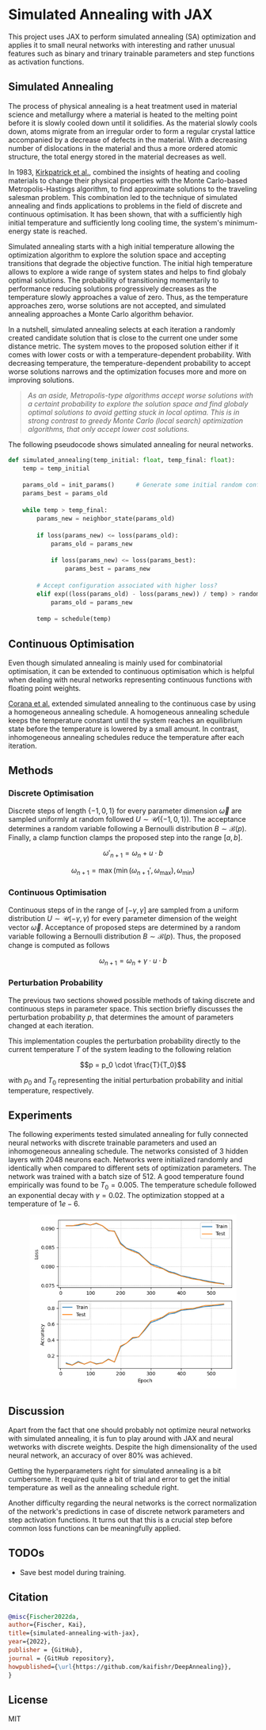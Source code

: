 # Simulated Annealing with JAX

This project uses JAX to perform simulated annealing (SA) optimization and applies it to small neural networks with interesting and rather unusual features such as binary and trinary trainable parameters and step functions as activation functions.


## Simulated Annealing

The process of physical annealing is a heat treatment used in material science and metallurgy where a material is heated to the melting point before it is slowly cooled down until it solidifies. As the material slowly cools down, atoms migrate from an irregular order to form a regular crystal lattice accompanied by a decrease of defects in the material. With a decreasing number of dislocations in the material and thus a more ordered atomic structure, the total energy stored in the material decreases as well. 

In 1983, [Kirkpatrick et al.](https://www.science.org/doi/pdf/10.1126/science.220.4598.671), combined the insights of heating and cooling materials to change their physical properties with the Monte Carlo-based Metropolis-Hastings algorithm, to find approximate solutions to the traveling salesman problem. This combination led to the technique of simulated annealing and finds applications to problems in the field of discrete and continuous optimisation. It has been shown, that with a sufficiently high initial temperature and sufficiently long cooling time, the system's minimum-energy state is reached.

Simulated annealing starts with a high initial temperature allowing the optimization algorithm to explore the solution space and accepting transitions that degrade the objective function. The initial high temperature allows to explore a wide range of system states and helps to find globaly optimal solutions. The probability of transitioning momentarily to performance reducing solutions progressively decreases as the temperature slowly approaches a value of zero. Thus, as the temperature approaches zero, worse solutions are not accepted, and simulated annealing approaches a Monte Carlo algorithm behavior.

In a nutshell, simulated annealing selects at each iteration a randomly created candidate solution that is close to the current one under some distance metric. The system moves to the proposed solution either if it comes with lower costs or with a temperature-dependent probability. With decreasing temperature, the temperature-dependent probability to accept worse solutions narrows and the optimization focuses more and more on improving solutions.

> *As an aside, Metropolis-type algorithms accept worse solutions with a certaint probability to explore the solution space and find globaly optimal solutions to avoid getting stuck in local optima. This is in strong contrast to greedy Monte Carlo (local search) optimization algorithms, that only accept lower cost solutions.*

The following pseudocode shows simulated annealing for neural networks.

```python
def simulated_annealing(temp_initial: float, temp_final: float):
    temp = temp_initial

    params_old = init_params()      # Generate some initial random configuration
    params_best = params_old

    while temp > temp_final:
        params_new = neighbor_state(params_old)

        if loss(params_new) <= loss(params_old):
            params_old = params_new
            
            if loss(params_new) <= loss(params_best):
                params_best = params_new

        # Accept configuration associated with higher loss?
        elif exp((loss(params_old) - loss(params_new)) / temp) > random.random():
            params_old = params_new
            
        temp = schedule(temp)
```


## Continuous Optimisation

Even though simulated annealing is mainly used for combinatorial optimisation, it can be extended to continuous optimisation which is helpful when dealing with neural networks representing continuous functions with floating point weights.

[Corana et al.](https://dl.acm.org/doi/10.1145/29380.29864) extended simulated annealing to the continuous case by using a homogeneous annealing schedule. A homogeneous annealing schedule keeps the temperature constant until the system reaches an equilibrium state before the temperature is lowered by a small amount. In contrast, inhomogeneous annealing schedules reduce the temperature after each iteration.


## Methods

### Discrete Optimisation

Discrete steps of length $\{-1, 0, 1\}$ for every parameter dimension $\vec{\omega}$ are sampled uniformly at random followed $U \sim \mathcal{U}(\{-1, 0, 1\})$. The acceptance determines a random variable following a Bernoulli distribution $B \sim \mathcal{B}(p)$. Finally, a clamp function clamps the proposed step into the range $[a, b]$.

$$\omega'_{n+1} = \omega_n + u \cdot b$$

$$\omega_{n+1} = \max(\min(\omega_{n+1}', \omega_{\max}), \omega_{\min})$$


### Continuous Optimisation

Continuous steps of in the range of $[-\gamma, \gamma]$ are sampled from a uniform distribution $U \sim \mathcal{U}(-\gamma, \gamma)$ for every parameter dimension of the weight vector $\vec{\omega}$. Acceptance of proposed steps are determined by a random variable following a Bernoulli distribution $B \sim \mathcal{B}(p)$. Thus, the proposed change is computed as follows

$$\omega_{n+1} = \omega_n + \gamma \cdot u \cdot b$$


### Perturbation Probability

The previous two sections showed possible methods of taking discrete and continuous steps in parameter space. This section briefly discusses the perturbation probability $p$, that determines the amount of parameters changed at each iteration.

This implementation couples the perturbation probability directly to the current temperature $T$ of the system leading to the following relation

$$p = p_0 \cdot \frac{T}{T_0}$$

with $p_0$ and $T_0$ representing the initial perturbation probability and initial temperature, respectively.


## Experiments

The following experiments tested simulated annealing for fully connected neural networks with discrete trainable parameters and used an inhomogeneous annealing schedule. The networks consisted of 3 hidden layers with 2048 neurons each. Networks were initialized randomly and identically when compared to different sets of optimization  parameters. The network was trained with a batch size of 512. A good temperature found empirically was found to be $T_0 = 0.005$. The temperature schedule followed an exponential decay with $\gamma = 0.02$. The optimization stopped at a temperature of $1e-6$. 

<p align="center">
<img src="docs/loss_accuracy.png" alt="isolated" width="420"/>
</p>


## Discussion

Apart from the fact that one should probably not optimize neural networks with simulated annealing, it is fun to play around with JAX and neural wetworks with discrete weights. Despite the high dimensionality of the used neural network, an accuracy of over 80% was achieved.

Getting the hyperparameters right for simulated annealing is a bit cumbersome. It required quite a bit of trial and error to get the initial temperature as well as the annealing schedule right.

Another difficulty regarding the neural networks is the correct normalization of the network's predictions in case of discrete network parameters and step activation functions. It turns out that this is a crucial step before common loss functions can be meaningfully applied.

## TODOs

- Save best model during training.


## Citation

```bibtex
@misc{Fischer2022da,
author={Fischer, Kai},
title={simulated-annealing-with-jax},
year={2022},
publisher = {GitHub},
journal = {GitHub repository},
howpublished={\url{https://github.com/kaifishr/DeepAnnealing}},
}
```


## License

MIT